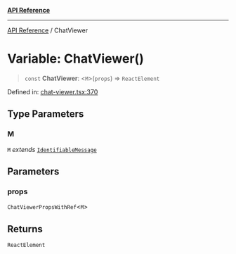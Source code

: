 [**API Reference**](../README.md)

***

[API Reference](../README.md) / ChatViewer

# Variable: ChatViewer()

> `const` **ChatViewer**: \<`M`\>(`props`) => `ReactElement`

Defined in: [chat-viewer.tsx:370](https://github.com/wix-incubator/chat-viewer/blob/15bf3285badb80da9e01685e151f498ed816c224/lib/chat-viewer.tsx#L370)

## Type Parameters

### M

`M` *extends* [`IdentifiableMessage`](../type-aliases/IdentifiableMessage.md)

## Parameters

### props

`ChatViewerPropsWithRef`\<`M`\>

## Returns

`ReactElement`
